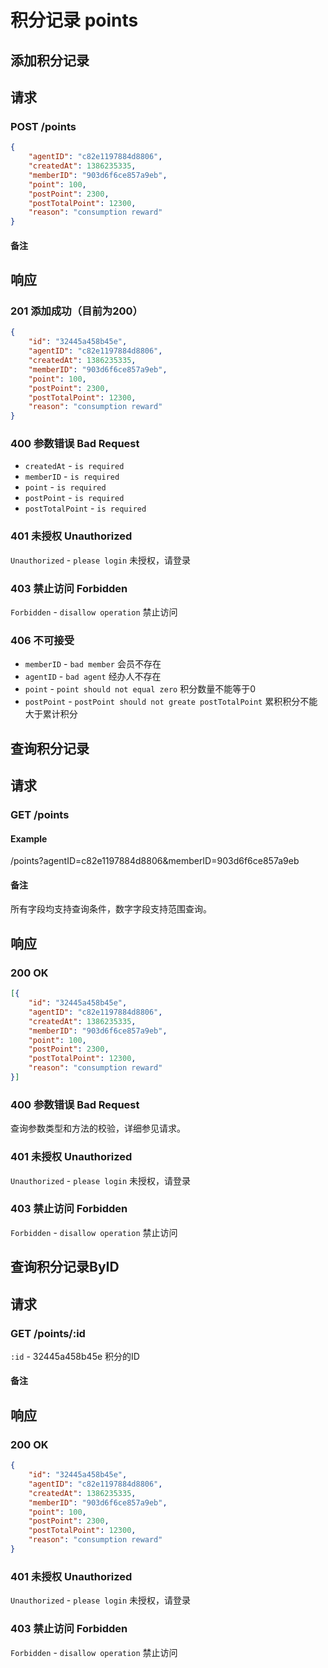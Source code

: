 # 积分记录 points


## 添加积分记录
## 请求
### POST /points

```json
{
    "agentID": "c82e1197884d8806", 
    "createdAt": 1386235335, 
    "memberID": "903d6f6ce857a9eb", 
    "point": 100, 
    "postPoint": 2300, 
    "postTotalPoint": 12300, 
    "reason": "consumption reward"
}
```

#### 备注

## 响应
### 201 添加成功（目前为200）
```json
{
    "id": "32445a458b45e", 
    "agentID": "c82e1197884d8806", 
    "createdAt": 1386235335, 
    "memberID": "903d6f6ce857a9eb", 
    "point": 100, 
    "postPoint": 2300, 
    "postTotalPoint": 12300, 
    "reason": "consumption reward"
}
```

### 400 参数错误 Bad Request
* `createdAt` - `is required`
* `memberID` - `is required`
* `point` - `is required`
* `postPoint` - `is required`
* `postTotalPoint` - `is required`


### 401 未授权 Unauthorized
`Unauthorized` - `please login` 未授权，请登录

### 403 禁止访问 Forbidden
`Forbidden` - `disallow operation` 禁止访问

### 406 不可接受
* `memberID` - `bad member` 会员不存在
* `agentID` - `bad agent` 经办人不存在
* `point` - `point should not equal zero` 积分数量不能等于0
* `postPoint` - `postPoint should not greate postTotalPoint` 累积积分不能大于累计积分

## 查询积分记录
## 请求
### GET /points
#### Example
/points?agentID=c82e1197884d8806&memberID=903d6f6ce857a9eb

#### 备注
所有字段均支持查询条件，数字字段支持范围查询。

## 响应

### 200 OK
```json
[{
    "id": "32445a458b45e", 
    "agentID": "c82e1197884d8806", 
    "createdAt": 1386235335, 
    "memberID": "903d6f6ce857a9eb", 
    "point": 100, 
    "postPoint": 2300, 
    "postTotalPoint": 12300, 
    "reason": "consumption reward"
}]
```

### 400 参数错误 Bad Request
查询参数类型和方法的校验，详细参见请求。

### 401 未授权 Unauthorized
`Unauthorized` - `please login` 未授权，请登录

### 403 禁止访问 Forbidden
`Forbidden` - `disallow operation` 禁止访问
 
## 查询积分记录ByID
## 请求
### GET /points/:id
`:id` - 32445a458b45e 积分的ID

#### 备注

## 响应

### 200 OK
```json
{
    "id": "32445a458b45e", 
    "agentID": "c82e1197884d8806", 
    "createdAt": 1386235335, 
    "memberID": "903d6f6ce857a9eb", 
    "point": 100, 
    "postPoint": 2300, 
    "postTotalPoint": 12300, 
    "reason": "consumption reward"
}
```

### 401 未授权 Unauthorized
`Unauthorized` - `please login` 未授权，请登录

### 403 禁止访问 Forbidden
`Forbidden` - `disallow operation` 禁止访问